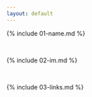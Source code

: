 ```yaml
---
layout: default
---
```


{% include 01-name.md %}

<br>

{% include 02-im.md %}

<br>

{% include 03-links.md %}

